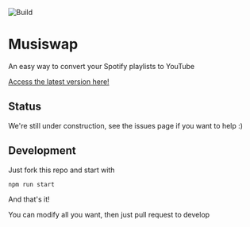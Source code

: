 ![Build](https://github.com/accuvit/musiswap/workflows/Build/badge.svg)

# Musiswap

An easy way to convert your Spotify playlists to YouTube

[Access the latest version here!](https://accuvit.github.io/musiswap/)

## Status

We're still under construction, see the issues page if you want to help :)

## Development

Just fork this repo and start with

```sh
npm run start
```

And that's it!

You can modify all you want, then just pull request to develop

